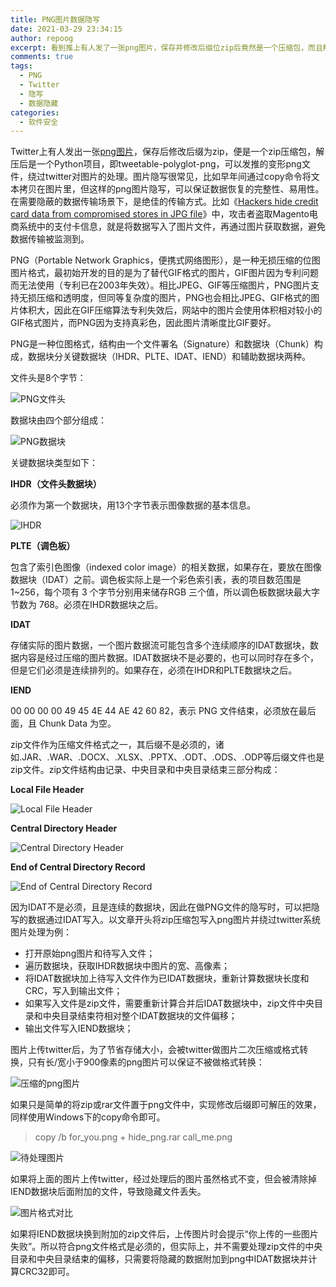 ```yaml
---
title: PNG图片数据隐写
date: 2021-03-29 23:34:15
author: repoog
excerpt: 看到推上有人发了一张png图片，保存并修改后缀位zip后竟然是一个压缩包，而且解压后的内容是可以正常运行的Python程序。这引起了我的好奇，于是照葫芦画瓢仿制了一个更为简单的实现（原作者认为考虑的情况不够周全，故拒绝了PR），同时分析了这种现象的原理。
comments: true
tags:
  - PNG
  - Twitter
  - 隐写
  - 数据隐藏
categories:
  - 软件安全
---
```


Twitter上有人发出一张[png图片](https://twitter.com/David3141593/status/1371974874856587268)，保存后修改后缀为zip，便是一个zip压缩包，解压后是一个Python项目，即tweetable-polyglot-png，可以发推的变形png文件，绕过twitter对图片的处理。图片隐写很常见，比如早年间通过copy命令将文本拷贝在图片里，但这样的png图片隐写，可以保证数据恢复的完整性、易用性。在需要隐蔽的数据传输场景下，是绝佳的传输方式。比如《[Hackers hide credit card data from compromised stores in JPG file](https://www.bleepingcomputer.com/news/security/hackers-hide-credit-card-data-from-compromised-stores-in-jpg-file)》中，攻击者盗取Magento电商系统中的支付卡信息，就是将数据写入了图片文件，再通过图片获取数据，避免数据传输被监测到。

PNG（Portable Network Graphics，便携式网络图形），是一种无损压缩的位图图片格式，最初始开发的目的是为了替代GIF格式的图片，GIF图片因为专利问题而无法使用（专利已在2003年失效）。相比JPEG、GIF等压缩图片，PNG图片支持无损压缩和透明度，但同等复杂度的图片，PNG也会相比JPEG、GIF格式的图片体积大，因此在GIF压缩算法专利失效后，网站中的图片会使用体积相对较小的GIF格式图片，而PNG因为支持真彩色，因此图片清晰度比GIF要好。

PNG是一种位图格式，结构由一个文件署名（Signature）和数据块（Chunk）构成，数据块分关键数据块（IHDR、PLTE、IDAT、IEND）和辅助数据块两种。

文件头是8个字节：

![PNG文件头](images/2021/03/png_header.png 'PNG文件头')

数据块由四个部分组成：

![PNG数据块](images/2021/03/png_data_chunk.png 'PNG数据块')

关键数据块类型如下：

**IHDR（文件头数据块）**

必须作为第一个数据块，用13个字节表示图像数据的基本信息。

![IHDR](images/2021/03/IHDR.png 'IHDR')

**PLTE（调色板）**

包含了索引色图像（indexed color image）的相关数据，如果存在，要放在图像数据块（IDAT）之前。调色板实际上是一个彩色索引表，表的项目数范围是 1~256，每个项有 3 个字节分别用来储存RGB 三个值，所以调色板数据块最大字节数为 768。必须在IHDR数据块之后。

**IDAT**

存储实际的图片数据，一个图片数据流可能包含多个连续顺序的IDAT数据块，数据内容是经过压缩的图片数据。IDAT数据块不是必要的，也可以同时存在多个，但是它们必须是连续排列的。如果存在，必须在IHDR和PLTE数据块之后。

**IEND**

00 00 00 00 49 45 4E 44 AE 42 60 82，表示 PNG 文件结束，必须放在最后面，且 Chunk Data 为空。

zip文件作为压缩文件格式之一，其后缀不是必须的，诸如.JAR、.WAR、.DOCX、.XLSX、.PPTX、.ODT、.ODS、.ODP等后缀文件也是zip文件。zip文件结构由记录、中央目录和中央目录结束三部分构成：

**Local File Header**

![Local File Header](images/2021/03/local_file_header.png 'Local File Header')

**Central Directory Header**

![Central Directory Header](images/2021/03/central_directory_header.png 'Central Directory Header')

**End of Central Directory Record**

![End of Central Directory Record](images/2021/03/end_of_central_directory_record.png 'End of Central Directory Record')

因为IDAT不是必须，且是连续的数据块，因此在做PNG文件的隐写时，可以把隐写的数据通过IDAT写入。以文章开头将zip压缩包写入png图片并绕过twitter系统图片处理为例：

* 打开原始png图片和待写入文件；
* 遍历数据块，获取IHDR数据块中图片的宽、高像素；
* 将IDAT数据块加上待写入文件作为已IDAT数据块，重新计算数据块长度和CRC，写入到输出文件；
* 如果写入文件是zip文件，需要重新计算合并后IDAT数据块中，zip文件中央目录和中央目录结束符相对整个IDAT数据块的文件偏移；
* 输出文件写入IEND数据块；

图片上传twitter后，为了节省存储大小，会被twitter做图片二次压缩或格式转换，只有长/宽小于900像素的png图片可以保证不被做格式转换：

![压缩的png图片](images/2021/03/twitter_image_support.png '压缩的png图片')

如果只是简单的将zip或rar文件置于png文件中，实现修改后缀即可解压的效果，同样使用Windows下的copy命令即可。

> copy /b for\_you.png + hide\_png.rar call\_me.png

![待处理图片](images/2021/03/call_me.png '待处理图片')

如果将上面的图片上传twitter，经过处理后的图片虽然格式不变，但会被清除掉IEND数据块后面附加的文件，导致隐藏文件丢失。

![图片格式对比](images/2021/03/origin_vs_twitter.png '图片格式对比')

如果将IEND数据块换到附加的zip文件后，上传图片时会提示“你上传的一些图片失败”。所以符合png文件格式是必须的，但实际上，并不需要处理zip文件的中央目录和中央目录结束的偏移，只需要将隐藏的数据附加到png中IDAT数据块并计算CRC32即可。